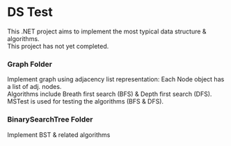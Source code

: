 # DS Test
This .NET project aims to implement the most typical data structure & algorithms. <br />
This project has not yet completed.  <br />

<h3>Graph Folder</h3>
Implement graph using adjacency list representation: Each Node object has a list of adj. nodes.  <br />
Algorithms include Breath first search (BFS) & Depth first search (DFS). <br />
MSTest is used for testing the algorithms (BFS & DFS).

<h3>BinarySearchTree Folder</h3>
Implement BST & related algorithms
